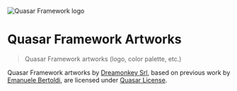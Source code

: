![Quasar Framework logo](https://cdn.rawgit.com/quasarframework/quasar-art/863c14bd/dist/svg/quasar-logo-full-inline.svg)

# Quasar Framework Artworks

> Quasar Framework artworks (logo, color palette, etc.)

Quasar Framework artworks by <a href="https://dreamonkey.com">Dreamonkey Srl</a>, based on previous work by <a href="https://github.com/zuck">Emanuele Bertoldi</a>, are licensed under <a href="https://github.com/quasarframework/quasar-art/blob/master/LICENSE">Quasar License</a>.
